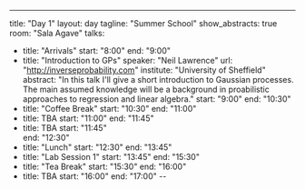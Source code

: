 ---
title:  "Day 1"
layout: day
tagline: "Summer School"
show_abstracts: true
room: "Sala Agave"
talks:
- title: "Arrivals"
  start: "8:00"
  end: "9:00"
- title: "Introduction to GPs"
  speaker: "Neil Lawrence"
  url: "http://inverseprobability.com"
  institute: "University of Sheffield"
  abstract: "In this talk I'll give a short introduction to Gaussian processes. The main assumed knowledge will be a background in proabilistic approaches to regression and linear algebra."
  start: "9:00"
  end: "10:30"
- title: "Coffee Break"
  start: "10:30"
  end: "11:00"
- title: TBA
  start: "11:00"
  end: "11:45"
- title: TBA
  start: "11:45"  
  end: "12:30"
- title: "Lunch"
  start: "12:30"
  end: "13:45"
- title: "Lab Session 1"
  start: "13:45"
  end: "15:30"
- title: "Tea Break"
  start: "15:30"
  end: "16:00"
- title: TBA
  start: "16:00"
  end: "17:00"
--


